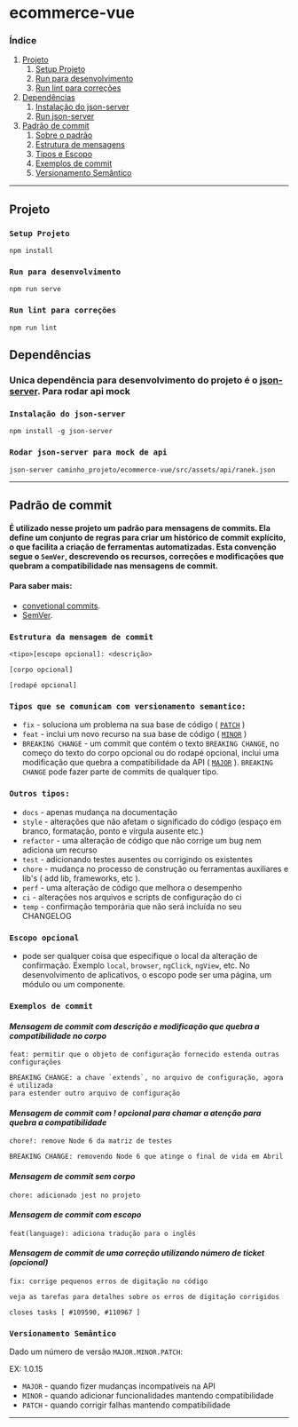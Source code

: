 # ecommerce-vue

### Índice

1. [Projeto](#about-project)
   1. [Setup Projeto](#setup-project)
   1. [Run para desenvolvimento](#development-run)
   1. [Run lint para correções](#lint-run)
1. [Dependências](#about-dependency)
   1. [Instalação do json-server](#install-json-serve)
   1. [Run json-server](#run-json-serve)
1. [Padrão de commit](#padrao-commit)
   1. [Sobre o padrão](#padrao-commit)
   1. [Estrutura de mensagens](#estrutura-mensagem-commit)
   1. [Tipos e Escopo](#tipos-commit)
   1. [Exemplos de commit](#exemplo-commit)
   1. [Versionamento Semântico](#versionamento-semantico)

---

## <h2 id="about-project">**Projeto**</h2>

### <h3 id="setup-project">**`Setup Projeto`**</h3>

    npm install

### <h3 id="development-run">**`Run para desenvolvimento`**</h3>

    npm run serve

### <h3 id="lint-run">**`Run lint para correções`**</h3>

    npm run lint

## <h2 id="about-dependency">**Dependências**</h2>

### <h3>**Unica dependência para desenvolvimento do projeto é o [json-server](https://www.npmjs.com/package/json-server). Para rodar api mock**</h3>

### <h3 id="install-json-serve">**`Instalação do json-server`**</h3>

    npm install -g json-server

### <h3 id="run-json-serve">**`Rodar json-server para mock de api`**</h3>

    json-server caminho_projeto/ecommerce-vue/src/assets/api/ranek.json

---

## <h2 id="padrao-commit">**Padrão de commit**</h2>

#### É utilizado nesse projeto um padrão para mensagens de commits. Ela define um conjunto de regras para criar um histórico de commit explícito, o que facilita a criação de ferramentas automatizadas. Esta convenção segue o `SemVer`, descrevendo os recursos, correções e modificações que quebram a compatibilidade nas mensagens de commit.

#### Para saber mais:

- [convetional commits](https://www.conventionalcommits.org/pt-br/v1.0.0-beta.4/#especifica%c3%a7%c3%a3o).
- [SemVer](https://semver.org/).

### <h3 id="estrutura-mensagem-commit">**`Estrutura da mensagem de commit`**</h3>

    <tipo>[escopo opcional]: <descrição>

    [corpo opcional]

    [rodapé opcional]

### <h3 id="tipos-commit">**`Tipos que se comunicam com versionamento semantico:`**</h3>

- `fix` - soluciona um problema na sua base de código ( [`PATCH`](#patch) )
- `feat` - inclui um novo recurso na sua base de código ( [`MINOR`](#minor) )
- `BREAKING CHANGE` - um commit que contém o texto `BREAKING CHANGE`, no começo do texto do corpo opcional ou do rodapé opcional, inclui uma modificação que quebra a compatibilidade da API ( [`MAJOR`](#major) ). `BREAKING CHANGE` pode fazer parte de commits de qualquer tipo.

### **`Outros tipos:`**

- `docs` - apenas mudança na documentação
- `style` - alterações que não afetam o significado do código (espaço em branco, formatação, ponto e vírgula ausente etc.)
- `refactor` - uma alteração de código que não corrige um bug nem adiciona um recurso
- `test` - adicionando testes ausentes ou corrigindo os existentes
- `chore` - mudança no processo de construção ou ferramentas auxiliares e lib's ( add lib, frameworks, etc ).
- `perf` - uma alteração de código que melhora o desempenho
- `ci` - alterações nos arquivos e scripts de configuração do ci
- `temp` - confirmação temporária que não será incluída no seu CHANGELOG

### **`Escopo opcional`**

- pode ser qualquer coisa que especifique o local da alteração de confirmação. Exemplo `local`, `browser`, `ngClick`, `ngView`, etc. No desenvolvimento de aplicativos, o escopo pode ser uma página, um módulo ou um componente.

### <h3 id="exemplo-commit">**`Exemplos de commit`**</h3>

#### _Mensagem de commit com descrição e modificação que quebra a compatibilidade no corpo_

    feat: permitir que o objeto de configuração fornecido estenda outras configurações

    BREAKING CHANGE: a chave `extends`, no arquivo de configuração, agora é utilizada
    para estender outro arquivo de configuração

#### _Mensagem de commit com ! opcional para chamar a atenção para quebra a compatibilidade_

    chore!: remove Node 6 da matriz de testes

    BREAKING CHANGE: removendo Node 6 que atinge o final de vida em Abril

#### _Mensagem de commit sem corpo_

    chore: adicionado jest no projeto

#### _Mensagem de commit com escopo_

    feat(language): adiciona tradução para o inglês

#### _Mensagem de commit de uma correção utilizando número de ticket (opcional)_

    fix: corrige pequenos erros de digitação no código

    veja as tarefas para detalhes sobre os erros de digitação corrigidos

    closes tasks [ #109590, #110967 ]

### <h3 id="versionamento-semantico">**`Versionamento Semântico`**</h3>

Dado um número de versão `MAJOR.MINOR.PATCH`:

EX: 1.0.15

- <a id="major" title="MAJOR">`MAJOR`</a> - quando fizer mudanças incompatíveis na API
- <a id="minor" title="MINOR">`MINOR`</a> - quando adicionar funcionalidades mantendo compatibilidade
- <a id="patch" title="PATCH">`PATCH`</a> - quando corrigir falhas mantendo compatibilidade

---
